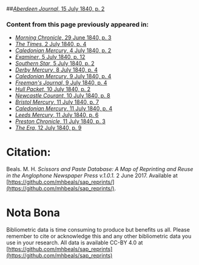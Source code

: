 ##[*Aberdeen Journal*, 15 July 1840, p. 2](https://mhbeals.github.io/sap_html/Aberdeen-Journal/Aberdeen-Journal-15-July-1840-p-2)

### Content from this page previously appeared in:
+ [*Morning Chronicle*, 29 June 1840, p. 3](https://mhbeals.github.io/sap_html/Morning-Chronicle/Morning-Chronicle-29-June-1840-p-3)
+ [*The Times*, 2 July 1840, p. 4](https://mhbeals.github.io/sap_html/The-Times/The-Times-2-July-1840-p-4)
+ [*Caledonian Mercury*, 4 July 1840, p. 2](https://mhbeals.github.io/sap_html/Caledonian-Mercury/Caledonian-Mercury-4-July-1840-p-2)
+ [*Examiner*, 5 July 1840, p. 12](https://mhbeals.github.io/sap_html/Examiner/Examiner-5-July-1840-p-12)
+ [*Southern Star*, 5 July 1840, p. 2](https://mhbeals.github.io/sap_html/Southern-Star/Southern-Star-5-July-1840-p-2)
+ [*Derby Mercury*, 8 July 1840, p. 4](https://mhbeals.github.io/sap_html/Derby-Mercury/Derby-Mercury-8-July-1840-p-4)
+ [*Caledonian Mercury*, 9 July 1840, p. 4](https://mhbeals.github.io/sap_html/Caledonian-Mercury/Caledonian-Mercury-9-July-1840-p-4)
+ [*Freeman's Journal*, 9 July 1840, p. 4](https://mhbeals.github.io/sap_html/Freeman's-Journal/Freeman's-Journal-9-July-1840-p-4)
+ [*Hull Packet*, 10 July 1840, p. 2](https://mhbeals.github.io/sap_html/Hull-Packet/Hull-Packet-10-July-1840-p-2)
+ [*Newcastle Courant*, 10 July 1840, p. 8](https://mhbeals.github.io/sap_html/Newcastle-Courant/Newcastle-Courant-10-July-1840-p-8)
+ [*Bristol Mercury*, 11 July 1840, p. 7](https://mhbeals.github.io/sap_html/Bristol-Mercury/Bristol-Mercury-11-July-1840-p-7)
+ [*Caledonian Mercury*, 11 July 1840, p. 4](https://mhbeals.github.io/sap_html/Caledonian-Mercury/Caledonian-Mercury-11-July-1840-p-4)
+ [*Leeds Mercury*, 11 July 1840, p. 6](https://mhbeals.github.io/sap_html/Leeds-Mercury/Leeds-Mercury-11-July-1840-p-6)
+ [*Preston Chronicle*, 11 July 1840, p. 3](https://mhbeals.github.io/sap_html/Preston-Chronicle/Preston-Chronicle-11-July-1840-p-3)
+ [*The Era*, 12 July 1840, p. 9](https://mhbeals.github.io/sap_html/The-Era/The-Era-12-July-1840-p-9)
                    
# Citation: 

Beals. M. H. *Scissors and Paste Database: A Map of Reprinting and Reuse in the Anglophone Newspaper Press v.1.0.1.* 2 June 2017. Available at [https://github.com/mhbeals/sap_reprints/](https://github.com/mhbeals/sap_reprints/). 
                    
# Nota Bona

Bibliometric data is time consuming to produce but benefits us all. Please remember to cite or acknowledge this and any other bibliometric data you use in your research. All data is available CC-BY 4.0 at [https://github.com/mhbeals/sap_reprints](https://github.com/mhbeals/sap_reprints)
